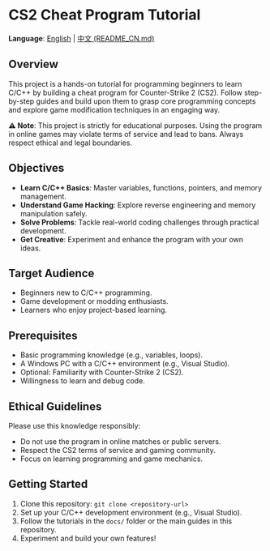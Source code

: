 # CS2 Cheat Program Tutorial

**Language**: [English](#) | [中文 (README_CN.md)](README_CN.md)

## Overview
This project is a hands-on tutorial for programming beginners to learn C/C++ by building a cheat program for Counter-Strike 2 (CS2). Follow step-by-step guides and build upon them to grasp core programming concepts and explore game modification techniques in an engaging way.

**⚠️ Note**: This project is strictly for educational purposes. Using the program in online games may violate terms of service and lead to bans. Always respect ethical and legal boundaries.

## Objectives
- **Learn C/C++ Basics**: Master variables, functions, pointers, and memory management.
- **Understand Game Hacking**: Explore reverse engineering and memory manipulation safely.
- **Solve Problems**: Tackle real-world coding challenges through practical development.
- **Get Creative**: Experiment and enhance the program with your own ideas.

## Target Audience
- Beginners new to C/C++ programming.
- Game development or modding enthusiasts.
- Learners who enjoy project-based learning.

## Prerequisites
- Basic programming knowledge (e.g., variables, loops).
- A Windows PC with a C/C++ environment (e.g., Visual Studio).
- Optional: Familiarity with Counter-Strike 2 (CS2).
- Willingness to learn and debug code.

## Ethical Guidelines
Please use this knowledge responsibly:
- Do not use the program in online matches or public servers.
- Respect the CS2 terms of service and gaming community.
- Focus on learning programming and game mechanics.

## Getting Started
1. Clone this repository: `git clone <repository-url>`
2. Set up your C/C++ development environment (e.g., Visual Studio).
3. Follow the tutorials in the `docs/` folder or the main guides in this repository.
4. Experiment and build your own features!